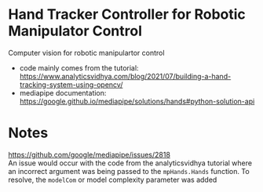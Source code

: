 # Hand Tracker Controller for Robotic Manipulator Control
Computer vision for robotic manipulartor control

- code mainly comes from the tutorial: https://www.analyticsvidhya.com/blog/2021/07/building-a-hand-tracking-system-using-opencv/
- mediapipe documentation: https://google.github.io/mediapipe/solutions/hands#python-solution-api

Notes
===============================
https://github.com/google/mediapipe/issues/2818 <br>
An issue would occur with the code from the analyticsvidhya tutorial where an incorrect argument was being passed to the `mpHands.Hands` function. To resolve, the `modelCom` or model complexity parameter was added
